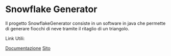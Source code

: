 # Snowflake Generator
Il progetto SnowflakeGenerator consiste in un software in java che permette di generare fiocchi di neve tramite il ritaglio di un triangolo.

Link Utili:

[Documentazione](DocumentazioneCompleta.md)
[Sito]()
